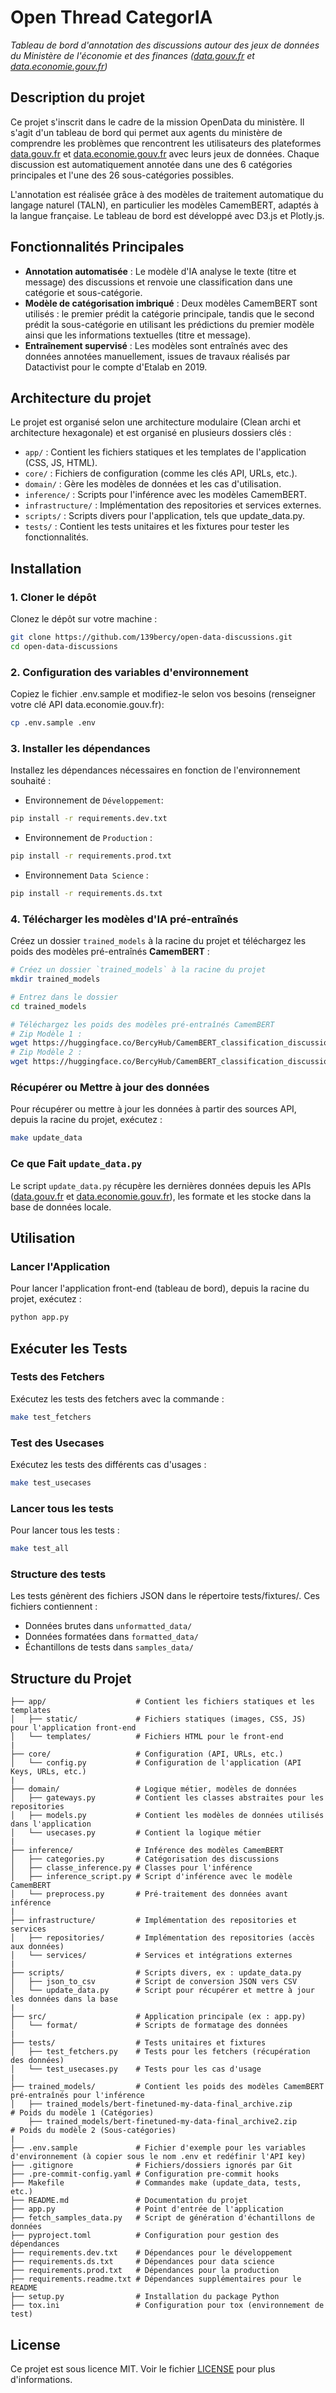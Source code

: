 # Open Thread CategorIA

_Tableau de bord d'annotation des discussions autour des jeux de données du Ministère de l'économie et des
finances ([data.gouv.fr](https://www.data.gouv.fr/fr/) et [data.economie.gouv.fr](https://data.economie.gouv.fr/pages/accueil/))_

## Description du projet

Ce projet s'inscrit dans le cadre de la mission OpenData du ministère. Il s'agit d'un tableau de bord qui permet aux agents du ministère de comprendre les problèmes que rencontrent les utilisateurs des plateformes [data.gouv.fr](https://www.data.gouv.fr/fr/) et [data.economie.gouv.fr](https://data.economie.gouv.fr/pages/accueil/) avec leurs jeux de données. Chaque discussion est automatiquement annotée dans une des 6 catégories principales et l'une des 26 sous-catégories possibles.

L'annotation est réalisée grâce à des modèles de traitement automatique du langage naturel (TALN), en particulier les modèles CamemBERT, adaptés à la langue française. Le tableau de bord est développé avec D3.js et Plotly.js.

## Fonctionnalités Principales

- **Annotation automatisée** : Le modèle d'IA analyse le texte (titre et message) des discussions et renvoie une classification dans une catégorie et sous-catégorie.
- **Modèle de catégorisation imbriqué** : Deux modèles CamemBERT sont utilisés : le premier prédit la catégorie principale, tandis que le second prédit la sous-catégorie en utilisant les prédictions du premier modèle ainsi que les informations textuelles (titre et message).
- **Entraînement supervisé** : Les modèles sont entraînés avec des données annotées manuellement, issues de travaux réalisés par Datactivist pour le compte d'Etalab en 2019.

## Architecture du projet

<!-- Le projet suit une architecture claire avec plusieurs couches. Chaque application est organisée selon cette structure :
- `exceptions` : Gère les exceptions spécifiques aux cas d'utilisation.
- `gateways` : Définit les contrats (interfaces) avec les dépendances via des classes abstraites (Abstract Base Class en Python).
- `infrastructure` : Gère les implémentations des contrats et l'accès aux données.
- `models` : Définit les objets de données utilisés dans les différentes couches de l'application.
- `usecases` : Implémente la logique métier et orchestre les interactions entre les différentes couches. -->

Le projet est organisé selon une architecture modulaire (Clean archi et architecture hexagonale) et est organisé en plusieurs dossiers clés :
- `app/` : Contient les fichiers statiques et les templates de l'application (CSS, JS, HTML).
- `core/` : Fichiers de configuration (comme les clés API, URLs, etc.).
- `domain/` : Gère les modèles de données et les cas d'utilisation.
- `inference/` : Scripts pour l'inférence avec les modèles CamemBERT.
- `infrastructure/` : Implémentation des repositories et services externes.
- `scripts/` : Scripts divers pour l'application, tels que update_data.py.
- `tests/` : Contient les tests unitaires et les fixtures pour tester les fonctionnalités.

## Installation

### 1. Cloner le dépôt

Clonez le dépôt sur votre machine :

```bash
git clone https://github.com/139bercy/open-data-discussions.git
cd open-data-discussions
```

### 2. Configuration des variables d'environnement
Copiez le fichier .env.sample et modifiez-le selon vos besoins (renseigner votre clé API data.economie.gouv.fr):
```bash
cp .env.sample .env
```

### 3. Installer les dépendances
Installez les dépendances nécessaires en fonction de l'environnement souhaité :

- Environnement de `Développement`:
```bash
pip install -r requirements.dev.txt
```
- Environnement de `Production` :
```bash
pip install -r requirements.prod.txt
```
- Environnement `Data Science` :
```bash
pip install -r requirements.ds.txt
```

### 4. Télécharger les modèles d'IA pré-entraînés
Créez un dossier `trained_models` à la racine du projet et téléchargez les poids des modèles pré-entraînés **CamemBERT** :
```bash
# Créez un dossier `trained_models` à la racine du projet
mkdir trained_models

# Entrez dans le dossier
cd trained_models

# Téléchargez les poids des modèles pré-entraînés CamemBERT
# Zip Modèle 1 :
wget https://huggingface.co/BercyHub/CamemBERT_classification_discussions/resolve/main/bert-finetuned-my-data-final_archive.zip
# Zip Modèle 2 :
wget https://huggingface.co/BercyHub/CamemBERT_classification_discussions/resolve/main/bert-finetuned-my-data-final2_archive2.zip
```

### Récupérer ou Mettre à jour des données
Pour récupérer ou mettre à jour les données à partir des sources API, depuis la racine du projet, exécutez :
```bash
make update_data
```

### Ce que Fait `update_data.py`
Le script `update_data.py` récupère les dernières données depuis les APIs ([data.gouv.fr](https://www.data.gouv.fr/fr/) et [data.economie.gouv.fr](https://data.economie.gouv.fr/pages/accueil/)), les formate et les stocke dans la base de données locale.

## Utilisation
### Lancer l'Application
Pour lancer l'application front-end (tableau de bord), depuis la racine du projet, exécutez :
```bash
python app.py
```

## Exécuter les Tests
### Tests des Fetchers
Exécutez les tests des fetchers avec la commande :
```bash
make test_fetchers
```

### Test des Usecases
Exécutez les tests des différents cas d'usages :
```bash
make test_usecases
```

### Lancer tous les tests
Pour lancer tous les tests :
```bash
make test_all
```

### Structure des tests

Les tests génèrent des fichiers JSON dans le répertoire tests/fixtures/. Ces fichiers contiennent :
- Données brutes dans ```unformatted_data/```
- Données formatées dans ```formatted_data/```
- Échantillons de tests dans ```samples_data/```

## Structure du Projet 
```
├── app/                    # Contient les fichiers statiques et les templates
│   ├── static/             # Fichiers statiques (images, CSS, JS) pour l'application front-end
│   └── templates/          # Fichiers HTML pour le front-end
|
├── core/                   # Configuration (API, URLs, etc.)
│   └── config.py           # Configuration de l'application (API Keys, URLs, etc.)
|
├── domain/                 # Logique métier, modèles de données
│   ├── gateways.py         # Contient les classes abstraites pour les repositories
│   ├── models.py           # Contient les modèles de données utilisés dans l'application
│   └── usecases.py         # Contient la logique métier
|
├── inference/              # Inférence des modèles CamemBERT
│   ├── categories.py       # Catégorisation des discussions
│   ├── classe_inference.py # Classes pour l'inférence
│   ├── inference_script.py # Script d'inférence avec le modèle CamemBERT
│   └── preprocess.py       # Pré-traitement des données avant inférence
|
├── infrastructure/         # Implémentation des repositories et services
│   ├── repositories/       # Implémentation des repositories (accès aux données)
│   └── services/           # Services et intégrations externes
|
├── scripts/                # Scripts divers, ex : update_data.py
│   ├── json_to_csv         # Script de conversion JSON vers CSV
│   └── update_data.py      # Script pour récupérer et mettre à jour les données dans la base
|
├── src/                    # Application principale (ex : app.py)
│   └── format/             # Scripts de formatage des données
|
├── tests/                  # Tests unitaires et fixtures
│   ├── test_fetchers.py    # Tests pour les fetchers (récupération des données)
│   └── test_usecases.py    # Tests pour les cas d'usage
|
├── trained_models/         # Contient les poids des modèles CamemBERT pré-entraînés pour l'inférence
│   ├── trained_models/bert-finetuned-my-data-final_archive.zip           # Poids du modèle 1 (Catégories)
    ├── trained_models/bert-finetuned-my-data-final_archive2.zip           # Poids du modèle 2 (Sous-catégories)
|
├── .env.sample             # Fichier d'exemple pour les variables d'environnement (à copier sous le nom .env et redéfinir l'API key)
├── .gitignore              # Fichiers/dossiers ignorés par Git
├── .pre-commit-config.yaml # Configuration pre-commit hooks
├── Makefile                # Commandes make (update_data, tests, etc.)
├── README.md               # Documentation du projet
├── app.py                  # Point d'entrée de l'application
├── fetch_samples_data.py   # Script de génération d'échantillons de données
├── pyproject.toml          # Configuration pour gestion des dépendances
├── requirements.dev.txt    # Dépendances pour le développement
├── requirements.ds.txt     # Dépendances pour data science
├── requirements.prod.txt   # Dépendances pour la production
├── requirements.readme.txt # Dépendances supplémentaires pour le README
├── setup.py                # Installation du package Python
├── tox.ini                 # Configuration pour tox (environnement de test)
```

## License

Ce projet est sous licence MIT. Voir le fichier [LICENSE](LICENSE) pour plus d'informations.
